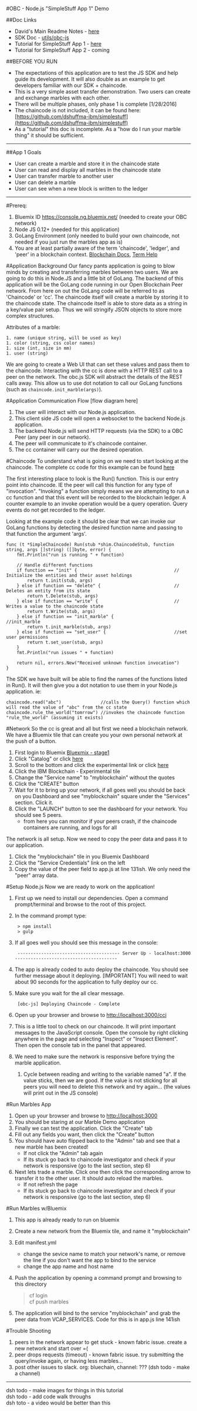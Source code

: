 #OBC - Node.js "SimpleStuff App 1" Demo

##Doc Links
- David's Main Readme Notes - [here](./README.md)
- SDK Doc - [utils/obc-js](./utils/obc-js/README.md)
- Tutorial for SimpleStuff App 1 - [here](./simplestuff1_tutorial.md)
- Tutorial for SimpleStuff App 2 - coming

##BEFORE YOU RUN
- The expectations of this application are to test the JS SDK and help guide its development.  It will also double as an example to get developers familiar with our SDK + chaincode.
- This is a very simple asset transfer demonstration.  Two users can create and exchange marbles with each other.
- There will be multiple phases, only phase 1 is complete  [1/28/2016]
- The chaincode is not included, it can be found here: [https://github.com/dshuffma-ibm/simplestuff](https://github.com/dshuffma-ibm/simplestuff)
- As a "tutorial" this doc is incomplete.  As a "how do I run your marble thing" it should be sufficient.

***

##App 1 Goals
- User can create a marble and store it in the chaincode state
- User can read and display all marbles in the chaincode state
- User can transfer marble to another user
- User can delete a marble
- User can see when a new block is written to the ledger

***

#Prereq:
1. Bluemix ID https://console.ng.bluemix.net/ (needed to create your OBC network)
1. Node JS 0.12+ (needed for this application)
1. GoLang Environment (only needed to build your own chaincode, not needed if you just run the marbles app as is)
1. You are at least partially aware of the term 'chaincode', 'ledger', and 'peer' in a blockchain context. [Blockchain Docs](https://github.com/openblockchain/obc-docs), [Term Help](https://github.com/openblockchain/obc-docs/blob/master/glossary.md)


#Application Background
Our fancy pants application is going to blow minds by creating and transferring marbles between two users. 
We are going to do this in Node.JS and a little bit of GoLang. 
The backend of this application will be the GoLang code running in our Open Blockchain Peer network. 
From here on out the GoLang code will be referred to as 'Chaincode' or 'cc'. 
The chaincode itself will create a marble by storing it to the chaincode state. 
The chaincode itself is able to store data as a string in a key/value pair setup. 
Thus we will stringify JSON objects to store more complex structures. 

Attributes of a marble:

	1. name (unique string, will be used as key)
	1. color (string, css color names)
	1. size (int, size in mm)
	1. user (string)
	
We are going to create a Web UI that can set these values and pass them to the chaincode. 
Interacting with the cc is done with a HTTP REST call to a peer on the network. 
The obc.js SDK will abstract the details of the REST calls away.
This allow us to use dot notation to call our GoLang functions (such as `chaincode.init_marble(args)`).

#Application Communication Flow
[flow diagram here]

1. The user will interact with our Node.js application.
1. This client side JS code will open a websocket to the backend Node.js application.
1. The backend Node.js will send HTTP requests (via the SDK) to a OBC Peer (any peer in our network).
1. The peer will communicate to it's chaincode container.
1. The cc container will carry our the desired operation.

#Chaincode
To understand what is going on we need to start looking at the chaincode.  The complete cc code for this example can be found [here](https://github.com/dshuffma-ibm/simplestuff/blob/master/chaincode_ex.go)
	
The first interesting place to look is the Run() function. 
This is our entry point into chaincode. 
IE the peer will call this function for any type of "invocation". 
"Invoking" a function simply means we are attempting to run a cc function and that this event will be recorded to the blockchain ledger.
A counter example to an invoke operation would be a query operation.  Query events do not get recorded to the ledger.

Looking at the example code it should be clear that we can invoke our GoLang functions by detecting the desired function name and passing to that function the argument 'args'.
	
	func (t *SimpleChaincode) Run(stub *shim.ChaincodeStub, function string, args []string) ([]byte, error) {
		fmt.Println("run is running " + function)

		// Handle different functions
		if function == "init" {										// Initialize the entities and their asset holdings
			return t.init(stub, args)
		} else if function == "delete" {							// Deletes an entity from its state
			return t.Delete(stub, args)
		} else if function == "write" {								// Writes a value to the chaincode state
			return t.Write(stub, args)
		} else if function == "init_marble" {						//init_marble
			return t.init_marble(stub, args)
		} else if function == "set_user" {							//set user permissions
			return t.set_user(stub, args)
		}
		fmt.Println("run issues " + function)

		return nil, errors.New("Received unknown function invocation")
	}
	
The SDK we have built will be able to find the names of the functions listed in Run(). 
It will then give you a dot notation to use them in your Node.js application. ie:
	
	chaincode.read("abc")				//calls the Query() function which will read the value of "abc" from the cc state
	chaincode.rule_the_world("tomrrow")	//invokes the chaincode function "rule_the_world" (assuming it exists)

#Network
So the cc is great and all but first we need a blockchain network.
We have a Bluemix tile that can create you your own personal network at the push of a button.

1. First login to Bluemix [Bluexmix - stage1](https://console.stage1.ng.bluemix.net)
1. Click "Catalog" or click [here](https://console.stage1.ng.bluemix.net/catalog)
1. Scroll to the bottom and click the experimental link or click [here](https://console.stage1.ng.bluemix.net/catalog/labs/)
1. Click the IBM Blockchain - Experimental tile
1. Change the "Service name" to "myblockchain" without the quotes
1. Click the "CREATE" button
1. Wait for it to bring up your network, if all goes well you should be back on you Dashboard and see "myblockchain" square under the "Services" section. Click it.
1. Click the "LAUNCH" button to see the dashboard for your network. You should see 5 peers.
	- from here you can monitor if your peers crash, if the chaincode containers are running, and logs for all


The network is all setup.  Now we need to copy the peer data and pass it to our application.

1. Click the "myblockchain" tile in you Bluemix Dashboard
1. Click the "Service Credentials" link on the left
1. Copy the value of the peer field to app.js at line 131ish. We only need the "peer" array data.

#Setup Node.js
Now we are ready to work on the application!

1. First up we need to install our dependencies. Open a command prompt/terminal and browse to the root of this project.
1. In the command prompt type:
	
		> npm install
		> gulp
1. If all goes well you should see this message in the console:
	
		--------------------------------------- Server Up - localhost:3000 ---------------------------------------
		
1. The app is already coded to auto deploy the chaincode.  You should see further message about it deploying. [IMPORTANT] You will need to wait about 90 seconds for the application to fully deploy our cc.
1. Make sure you wait for the all clear message. 
		
		[obc-js] Deploying Chaincode - Complete
		
1. Open up your browser and browse to [http://localhost:3000/cci](http://localhost:3000/cci)
1. This is a little tool to check on our chaincode. It will print important messages to the JavaScript console.  Open the console by right clicking anywhere in the page and selecting "Inspect" or "Inspect Element". Then open the console tab in the panel that appeared.
1. We need to make sure the network is responsive before trying the marble application.
	1. Cycle between reading and writing to the variable named "a".  If the value sticks, then we are good.  If the value is not sticking for all peers you will need to delete this network and try again... (the values will print out in the JS console)

#Run Marbles App
1. Open up your browser and browse to [http://localhost:3000](http://localhost:3000/)
1. You should be staring at our Marble Demo application
1. Finally we can test the application. Click the "Create" tab
1. Fill out any fields you want, then click the "Create" button
1. You should have auto flipped back to the "Admin" tab and see that a new marble has been created!
	- If not click the "Admin" tab again
	- If its stuck go back to chaincode investigator and check if your network is responsive (go to the last section, step 6)
1. Next lets trade a marble.  Click one then click the corresponding arrow to transfer it to the other user. It should auto reload the marbles. 
	- If not refresh the page
	- If its stuck go back to chaincode investigator and check if your network is responsive (go to the last section, step 6)


#Run Marbles w/Bluemix
1. This app is already ready to run on bluemix
1. Create a new network from the Bluemix tile, and name it "myblockchain"
1. Edit manifest.yml 
	- change the sevice name to match your network's name, or remove the line if you don't want the app to bind to the service
	- change the app name and host name
1. Push the application by opening a command prompt and browsing to this directory
	
	> cf login  
	> cf push marbles
	
1. The application will bind to the service "myblockchain" and grab the peer data from VCAP_SERVICES. Code for this is in app.js line 141ish


#Trouble Shooting
1. peers in the network appear to get stuck - known fabric issue. create a new network and start over =(
1. peer drops requests (timeout) - known fabric issue. try submitting the query/invoke again, or having less marbles...
1. post other issues to slack. org: bluechain, channel: ??? (dsh todo - make a channel)

***
dsh todo - make images for things in this tutorial  
dsh todo - add code walk throughs  
dsh toto - a video would be better than this  